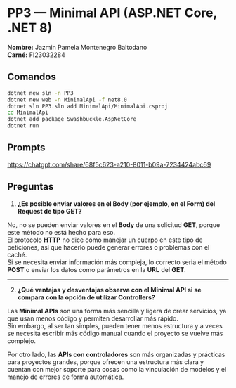 # PP3 — Minimal API (ASP.NET Core, .NET 8)

**Nombre:** Jazmin Pamela Montenegro Baltodano  
**Carné:** FI23032284

## Comandos
```bash
dotnet new sln -n PP3
dotnet new web -n MinimalApi -f net8.0
dotnet sln PP3.sln add MinimalApi/MinimalApi.csproj
cd MinimalApi
dotnet add package Swashbuckle.AspNetCore
dotnet run
```

## Prompts

https://chatgpt.com/share/68f5c623-a210-8011-b09a-7234424abc69

## Preguntas

1) **¿Es posible enviar valores en el Body (por ejemplo, en el Form) del Request de tipo GET?**

No, no se pueden enviar valores en el **Body** de una solicitud **GET**, porque este método no está hecho para eso.  
El protocolo **HTTP** no dice cómo manejar un cuerpo en este tipo de peticiones, así que hacerlo puede generar errores o problemas con el caché.  
Si se necesita enviar información más compleja, lo correcto seria el método **POST** o enviar los datos como parámetros en la **URL** del **GET**.  


---

2) **¿Qué ventajas y desventajas observa con el Minimal API si se compara con la opción de utilizar Controllers?**

Las **Minimal APIs** son una forma más sencilla y ligera de crear servicios, ya que usan menos código y permiten desarrollar más rápido.  
Sin embargo, al ser tan simples, pueden tener menos estructura y a veces se necesita escribir más código manual cuando el proyecto se vuelve más complejo.  

Por otro lado, las **APIs con controladores** son más organizadas y prácticas para proyectos grandes, porque ofrecen una estructura más clara y cuentan con mejor soporte para cosas como la vinculación de modelos y el manejo de errores de forma automática.  

